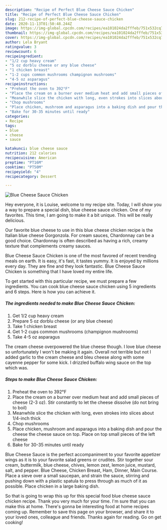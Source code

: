 ```yaml
---
description: "Recipe of Perfect Blue Cheese Sauce Chicken"
title: "Recipe of Perfect Blue Cheese Sauce Chicken"
slug: 212-recipe-of-perfect-blue-cheese-sauce-chicken
date: 2020-11-13T01:50:48.244Z
image: https://img-global.cpcdn.com/recipes/ea101024da2fffeb/751x532cq70/blue-cheese-sauce-chicken-recipe-main-photo.jpg
thumbnail: https://img-global.cpcdn.com/recipes/ea101024da2fffeb/751x532cq70/blue-cheese-sauce-chicken-recipe-main-photo.jpg
cover: https://img-global.cpcdn.com/recipes/ea101024da2fffeb/751x532cq70/blue-cheese-sauce-chicken-recipe-main-photo.jpg
author: Lela Bryant
ratingvalue: 3
reviewcount: 6
recipeingredient:
- "1/2 cup heavy cream"
- "5 oz dorblu cheese or any blue cheese"
- "1 chicken breast"
- "1-2 cups common mushrooms champignon mushrooms"
- "4-5 oz asparagus"
recipeinstructions:
- "Preheat the oven to 392°F"
- "Place the cream on a burner over medium heat and add small pieces of cheese (2-3 oz). Stir constantly to let the cheese dissolve (do not bring to boil)"
- "Meanwhile slice the chicken with long, even strokes into slices about 1/4-inch thick"
- "Chop mushrooms"
- "Place chicken, mushroom and asparagus into a baking dish and pour the cheese the cheese sauce on top. Place on top small pieces of the left cheese"
- "Bake for 30-35 minutes until ready"
categories:
- Recipe
tags:
- blue
- cheese
- sauce

katakunci: blue cheese sauce 
nutrition: 212 calories
recipecuisine: American
preptime: "PT16M"
cooktime: "PT50M"
recipeyield: "4"
recipecategory: Dessert

---
```



![Blue Cheese Sauce Chicken](https://img-global.cpcdn.com/recipes/ea101024da2fffeb/751x532cq70/blue-cheese-sauce-chicken-recipe-main-photo.jpg)

Hey everyone, it is Louise, welcome to my recipe site. Today, I will show you a way to prepare a special dish, blue cheese sauce chicken. One of my favorites. This time, I am going to make it a bit unique. This will be really delicious.

Our favorite blue cheese to use in this blue cheese chicken recipe is the Italian blue cheese Gorgonzola. For cream sauces, Chardonnay can be a good choice. Chardonnay is often described as having a rich, creamy texture that complements creamy sauces.

Blue Cheese Sauce Chicken is one of the most favored of recent trending meals on earth. It is easy, it's fast, it tastes yummy. It is enjoyed by millions every day. They are fine and they look fantastic. Blue Cheese Sauce Chicken is something that I have loved my entire life.


To get started with this particular recipe, we must prepare a few ingredients. You can cook blue cheese sauce chicken using 5 ingredients and 6 steps. Here is how you can achieve it.

<!--inarticleads1-->

##### The ingredients needed to make Blue Cheese Sauce Chicken:

1. Get 1/2 cup heavy cream
1. Prepare 5 oz dorblu cheese (or any blue cheese)
1. Take 1 chicken breast
1. Get 1-2 cups common mushrooms (champignon mushrooms)
1. Take 4-5 oz asparagus


The cream cheese overpowered the blue cheese though. I love blue cheese so unfortunately I won&#39;t be making it again. Overall not terrible but not I added garlic to the cream cheese and bleu cheese along with some cayenne pepper for some kick. I drizzled buffalo wing sauce on the top which was. 

<!--inarticleads2-->

##### Steps to make Blue Cheese Sauce Chicken:

1. Preheat the oven to 392°F
1. Place the cream on a burner over medium heat and add small pieces of cheese (2-3 oz). Stir constantly to let the cheese dissolve (do not bring to boil)
1. Meanwhile slice the chicken with long, even strokes into slices about 1/4-inch thick
1. Chop mushrooms
1. Place chicken, mushroom and asparagus into a baking dish and pour the cheese the cheese sauce on top. Place on top small pieces of the left cheese
1. Bake for 30-35 minutes until ready


Blue Cheese Sauce is the perfect accompaniment to your favorite appetizer wings as it is to your favorite salad greens or crudites. Stir together sour cream, buttermilk, blue cheese, chives, lemon zest, lemon juice, mustard, salt, and pepper. Blue Cheese, Chicken Breast, Ham, Dinner, Main Course. Place a sieve over a small saucepan, and strain the sauce, stirring and pushing down with a plastic spatula to press through as much of it as possible. Place chicken in a large baking dish. 

So that is going to wrap this up for this special food blue cheese sauce chicken recipe. Thank you very much for your time. I'm sure that you can make this at home. There's gonna be interesting food at home recipes coming up. Remember to save this page on your browser, and share it to your loved ones, colleague and friends. Thanks again for reading. Go on get cooking!
